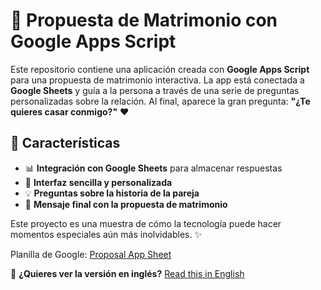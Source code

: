 # 💍 Propuesta de Matrimonio con Google Apps Script  

Este repositorio contiene una aplicación creada con **Google Apps Script** para una propuesta de matrimonio interactiva. La app está conectada a **Google Sheets** y guía a la persona a través de una serie de preguntas personalizadas sobre la relación. Al final, aparece la gran pregunta: **"¿Te quieres casar conmigo?"** ❤️  

## 📌 Características  
- 📊 **Integración con Google Sheets** para almacenar respuestas  
- 🎨 **Interfaz sencilla y personalizada**  
- 💡 **Preguntas sobre la historia de la pareja**  
- 🎉 **Mensaje final con la propuesta de matrimonio**  

Este proyecto es una muestra de cómo la tecnología puede hacer momentos especiales aún más inolvidables. ✨  

Planilla de Google: [Proposal App Sheet](https://docs.google.com/spreadsheets/d/12rREY-QDYQRAbXtb-witc5uiRF5xVOON_Wygp2mmEyw/edit?usp=sharing)

🚀 **¿Quieres ver la versión en inglés?** [Read this in English](README.en.md)  
